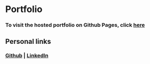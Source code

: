 # Portfolio
### To visit the hosted portfolio on Github Pages, click [here](https://google.com)

## Personal links

### [Github](https://github.com/GabrielMCavalcante) | [LinkedIn](https://linkedin.com/in/gabrielmcavalcante)